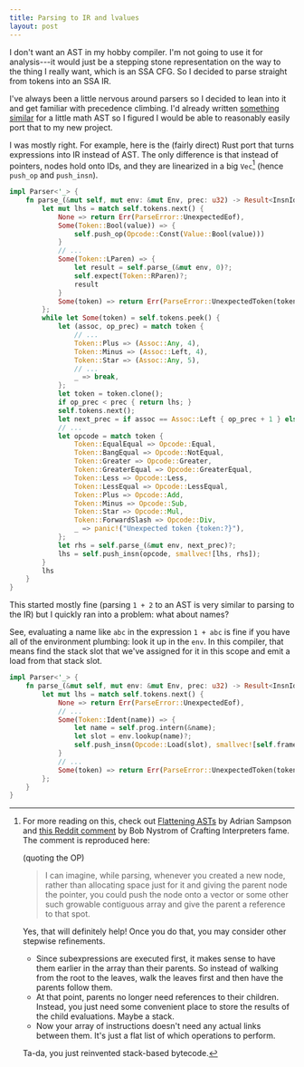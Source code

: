 ```yaml
---
title: Parsing to IR and lvalues
layout: post
---
```


I don't want an AST in my hobby compiler. I'm not going to use it for
analysis---it would just be a stepping stone representation on the way to the
thing I really want, which is an SSA CFG. So I decided to parse straight from
tokens into an SSA IR.

I've always been a little nervous around parsers so I decided to lean into it
and get familiar with precedence climbing. I'd already written [something
similar][diff-py] for a little math AST so I figured I would be able to
reasonably easily port that to my new project.

[diff-py]: https://gist.github.com/tekknolagi/b587de40ea55dc9d65b70282fb58e262#file-diff-py-L531

I was mostly right. For example, here is the (fairly direct) Rust port that
turns expressions into IR instead of AST. The only difference is that instead
of pointers, nodes hold onto IDs, and they are linearized in a big
`Vec`[^munificent-bytecode] (hence `push_op` and `push_insn`).

[^munificent-bytecode]: For more reading on this, check out [Flattening
    ASTs][flattening-asts] by Adrian Sampson and [this Reddit
    comment][munificent-reddit] by Bob Nystrom of Crafting Interpreters fame.
    The comment is reproduced here:

    (quoting the OP)

    > I can imagine, while parsing, whenever you created a new node, rather
    > than allocating space just for it and giving the parent node the pointer,
    > you could push the node onto a vector or some other such growable
    > contiguous array and give the parent a reference to that spot.

    Yes, that will definitely help! Once you do that, you may consider other stepwise refinements.

    * Since subexpressions are executed first, it makes sense to have them
      earlier in the array than their parents. So instead of walking from the
      root to the leaves, walk the leaves first and then have the parents
      follow them.
    * At that point, parents no longer need references to their children.
      Instead, you just need some convenient place to store the results of the
      child evaluations. Maybe a stack.
    * Now your array of instructions doesn't need any actual links between
      them. It's just a flat list of which operations to perform.

    Ta-da, you just reinvented stack-based bytecode.


[flattening-asts]: https://www.cs.cornell.edu/~asampson/blog/flattening.html
[munificent-reddit]: https://old.reddit.com/r/ProgrammingLanguages/comments/mrifdr/treewalking_interpreters_and_cachelocality/gumsi2v/

```rust
impl Parser<'_> {
    fn parse_(&mut self, mut env: &mut Env, prec: u32) -> Result<InsnId, ParseError> {
        let mut lhs = match self.tokens.next() {
            None => return Err(ParseError::UnexpectedEof),
            Some(Token::Bool(value)) => {
                self.push_op(Opcode::Const(Value::Bool(value)))
            }
            // ...
            Some(Token::LParen) => {
                let result = self.parse_(&mut env, 0)?;
                self.expect(Token::RParen)?;
                result
            }
            Some(token) => return Err(ParseError::UnexpectedToken(token)),
        };
        while let Some(token) = self.tokens.peek() {
            let (assoc, op_prec) = match token {
                // ...
                Token::Plus => (Assoc::Any, 4),
                Token::Minus => (Assoc::Left, 4),
                Token::Star => (Assoc::Any, 5),
                // ...
                _ => break,
            };
            let token = token.clone();
            if op_prec < prec { return lhs; }
            self.tokens.next();
            let next_prec = if assoc == Assoc::Left { op_prec + 1 } else { op_prec };
            // ...
            let opcode = match token {
                Token::EqualEqual => Opcode::Equal,
                Token::BangEqual => Opcode::NotEqual,
                Token::Greater => Opcode::Greater,
                Token::GreaterEqual => Opcode::GreaterEqual,
                Token::Less => Opcode::Less,
                Token::LessEqual => Opcode::LessEqual,
                Token::Plus => Opcode::Add,
                Token::Minus => Opcode::Sub,
                Token::Star => Opcode::Mul,
                Token::ForwardSlash => Opcode::Div,
                _ => panic!("Unexpected token {token:?}"),
            };
            let rhs = self.parse_(&mut env, next_prec)?;
            lhs = self.push_insn(opcode, smallvec![lhs, rhs]);
        }
        lhs
    }
}
```

This started mostly fine (parsing `1 + 2` to an AST is very similar to parsing
to the IR) but I quickly ran into a problem: what about names?

See, evaluating a name like `abc` in the expression `1 + abc` is fine if you
have all of the environment plumbing: look it up in the `env`. In this
compiler, that means find the stack slot that we've assigned for it in this
scope and emit a load from that stack slot.

```rust
impl Parser<'_> {
    fn parse_(&mut self, mut env: &mut Env, prec: u32) -> Result<InsnId, ParseError> {
        let mut lhs = match self.tokens.next() {
            None => return Err(ParseError::UnexpectedEof),
            // ...
            Some(Token::Ident(name)) => {
                let name = self.prog.intern(&name);
                let slot = env.lookup(name)?;
                self.push_insn(Opcode::Load(slot), smallvec![self.frame()])
            }
            // ...
            Some(token) => return Err(ParseError::UnexpectedToken(token)),
        };
    }
}
```
